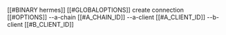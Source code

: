 [[#BINARY hermes]] [[#GLOBALOPTIONS]] create connection [[#OPTIONS]] --a-chain [[#A_CHAIN_ID]] --a-client [[#A_CLIENT_ID]] --b-client [[#B_CLIENT_ID]]